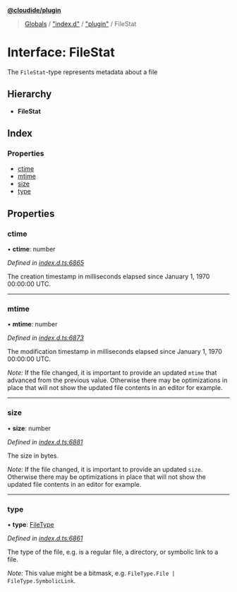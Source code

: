 **[@cloudide/plugin](../README.md)**

> [Globals](../README.md) / ["index.d"](../modules/_index_d_.md) / ["plugin"](../modules/_index_d_._plugin_.md) / FileStat

# Interface: FileStat

The `FileStat`-type represents metadata about a file

## Hierarchy

* **FileStat**

## Index

### Properties

* [ctime](_index_d_._plugin_.filestat.md#ctime)
* [mtime](_index_d_._plugin_.filestat.md#mtime)
* [size](_index_d_._plugin_.filestat.md#size)
* [type](_index_d_._plugin_.filestat.md#type)

## Properties

### ctime

•  **ctime**: number

*Defined in [index.d.ts:6865](https://github.com/shuyaqian/cloudide-plugin-api/blob/9d985be/index.d.ts#L6865)*

The creation timestamp in milliseconds elapsed since January 1, 1970 00:00:00 UTC.

___

### mtime

•  **mtime**: number

*Defined in [index.d.ts:6873](https://github.com/shuyaqian/cloudide-plugin-api/blob/9d985be/index.d.ts#L6873)*

The modification timestamp in milliseconds elapsed since January 1, 1970 00:00:00 UTC.

*Note:* If the file changed, it is important to provide an updated `mtime` that advanced
from the previous value. Otherwise there may be optimizations in place that will not show
the updated file contents in an editor for example.

___

### size

•  **size**: number

*Defined in [index.d.ts:6881](https://github.com/shuyaqian/cloudide-plugin-api/blob/9d985be/index.d.ts#L6881)*

The size in bytes.

*Note:* If the file changed, it is important to provide an updated `size`. Otherwise there
may be optimizations in place that will not show the updated file contents in an editor for
example.

___

### type

•  **type**: [FileType](../enums/_index_d_._plugin_.filetype.md)

*Defined in [index.d.ts:6861](https://github.com/shuyaqian/cloudide-plugin-api/blob/9d985be/index.d.ts#L6861)*

The type of the file, e.g. is a regular file, a directory, or symbolic link
to a file.

*Note:* This value might be a bitmask, e.g. `FileType.File | FileType.SymbolicLink`.
